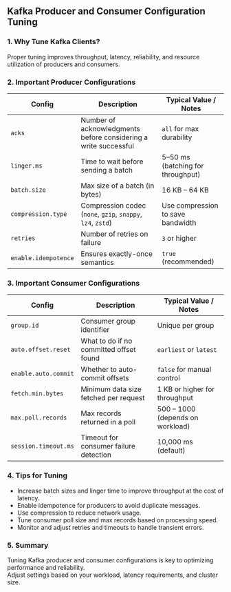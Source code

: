 ## Kafka Producer and Consumer Configuration Tuning

### 1. Why Tune Kafka Clients?
Proper tuning improves throughput, latency, reliability, and resource utilization of producers and consumers.


### 2. Important Producer Configurations

| Config              | Description                                    | Typical Value / Notes                 |
|---------------------|------------------------------------------------|-------------------------------------|
| `acks`              | Number of acknowledgments before considering a write successful | `all` for max durability            |
| `linger.ms`         | Time to wait before sending a batch           | 5–50 ms (batching for throughput)   |
| `batch.size`        | Max size of a batch (in bytes)                 | 16 KB – 64 KB                       |
| `compression.type`  | Compression codec (`none`, `gzip`, `snappy`, `lz4`, `zstd`) | Use compression to save bandwidth  |
| `retries`           | Number of retries on failure                    | `3` or higher                      |
| `enable.idempotence`| Ensures exactly-once semantics                   | `true` (recommended)                |


### 3. Important Consumer Configurations

| Config               | Description                                  | Typical Value / Notes               |
|----------------------|----------------------------------------------|-----------------------------------|
| `group.id`           | Consumer group identifier                     | Unique per group                   |
| `auto.offset.reset`  | What to do if no committed offset found      | `earliest` or `latest`             |
| `enable.auto.commit` | Whether to auto-commit offsets                | `false` for manual control         |
| `fetch.min.bytes`    | Minimum data size fetched per request         | 1 KB or higher for throughput       |
| `max.poll.records`   | Max records returned in a poll                 | 500 – 1000 (depends on workload)   |
| `session.timeout.ms` | Timeout for consumer failure detection         | 10,000 ms (default)                 |


### 4. Tips for Tuning

- Increase batch sizes and linger time to improve throughput at the cost of latency.
- Enable idempotence for producers to avoid duplicate messages.
- Use compression to reduce network usage.
- Tune consumer poll size and max records based on processing speed.
- Monitor and adjust retries and timeouts to handle transient errors.


### 5. Summary
Tuning Kafka producer and consumer configurations is key to optimizing performance and reliability.  
Adjust settings based on your workload, latency requirements, and cluster size.
